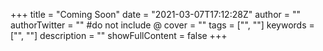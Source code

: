 +++
title = "Coming Soon"
date = "2021-03-07T17:12:28Z"
author = ""
authorTwitter = "" #do not include @
cover = ""
tags = ["", ""]
keywords = ["", ""]
description = ""
showFullContent = false
+++
